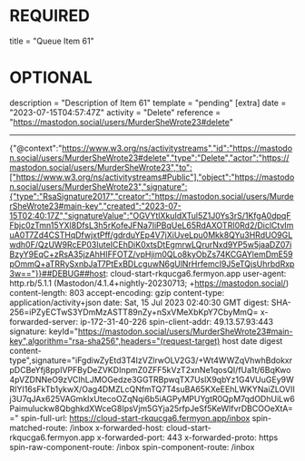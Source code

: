 
# REQUIRED
title = "Queue Item 61"
# OPTIONAL
description = "Description of Item 61"
template = "pending"
[extra]
date = "2023-07-15T04:57:47Z"
activity = "Delete"
reference = "https://mastodon.social/users/MurderSheWrote23#delete"

---
{"@context":"https://www.w3.org/ns/activitystreams","id":"https://mastodon.social/users/MurderSheWrote23#delete","type":"Delete","actor":"https://mastodon.social/users/MurderSheWrote23","to":["https://www.w3.org/ns/activitystreams#Public"],"object":"https://mastodon.social/users/MurderSheWrote23","signature":{"type":"RsaSignature2017","creator":"https://mastodon.social/users/MurderSheWrote23#main-key","created":"2023-07-15T02:40:17Z","signatureValue":"OGVYtlXkuIdXTul5Z1J0Ys3rS/1KfgA0dpqFFbjc0zTmn15YXl8DfsL3h5rKofeJFNa7IiPBqUeL65RdAXOTRI0Rd2/DiclCtvImuA0T7Zd4CSTHqDfwjxtPff/gdrduYEp4V7jXiUveLpu0Mkk8QYu3HRdUO9GLwdh0F/QzUW9RcEP03IuteICEhDiK0xtsDtEgmrwLQrurNxd9YP5w5jaaDZ07iBzyY9EqC+zRsA35jzAhHIFFOTZ/vpHjim0QLo8kyObZs74KCGAYlemDmE59pOmmQ+aTRRySxnbJaT7PtExBDLcguwN6gUlNrHrfemcI9J5eTQjsUhrbdRxp3w=="}}##DEBUG##host: cloud-start-rkqucga6.fermyon.app
user-agent: http.rb/5.1.1 (Mastodon/4.1.4+nightly-20230713; +https://mastodon.social/)
content-length: 803
accept-encoding: gzip
content-type: application/activity+json
date: Sat, 15 Jul 2023 02:40:30 GMT
digest: SHA-256=iPZyECTwS3YDmMzASTT89nZy+nSxVMeXbKpY7CbyMmQ=
x-forwarded-server: ip-172-31-40-226
spin-client-addr: 49.13.57.93:443
signature: keyId="https://mastodon.social/users/MurderSheWrote23#main-key",algorithm="rsa-sha256",headers="(request-target) host date digest content-type",signature="iFgdiwZyEtd3T4IzVZlrwOLV2G3/+Wt4WWZqVhwhBdokxrpDCBeYfj8ppIVPFByDeZVKDInpmZ0ZFF5kVzT2xnNe1qosQI/fUa1t/6BqKwo4pVZDNNeO9zVCIhLJMOGedze3GGTRBpwqTX7UslX9qbYz1G4VUuGEy9WRIYI16sFkTb1ykwX/Oag4DMZLcQNfmTQ7T4suBA65KXeEEhLWKYNaiZLOVIIj3U7qJAx625VAGmkIxUtecoOZqNqi6b5iAGPyMPUYgtR0QpM7qdODhUiLw6Paimuluckw8QbghkdXWceG8IpsVjm5GYja25rfpJeSf5KeWlfvrDBCOOeXtA=="
spin-full-url: https://cloud-start-rkqucga6.fermyon.app/inbox
spin-matched-route: /inbox
x-forwarded-host: cloud-start-rkqucga6.fermyon.app
x-forwarded-port: 443
x-forwarded-proto: https
spin-raw-component-route: /inbox
spin-component-route: /inbox

